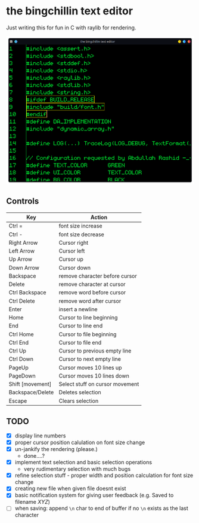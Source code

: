 # the bingchillin text editor

Just writing this for fun in C with raylib for rendering.

![image](screenshot.png)

## Controls


|Key              |Action                         |
|---------------- |-------------------------------|
|Ctrl =           |font size increase             |
|Ctrl -           |font size decrease             |
|Right Arrow      |Cursor right                   |
|Left Arrow       |Cursor left                    |
|Up Arrow         |Cursor up                      |
|Down Arrow       |Cursor down                    |
|Backspace        |remove character before cursor |
|Delete           |remove character at cursor     |
|Ctrl Backspace   |remove word before cursor      |
|Ctrl Delete      |remove word after cursor       |
|Enter            |insert a newline               |
|Home             |Cursor to line beginning       |
|End              |Cursor to line end             |
|Ctrl Home        |Cursor to file beginning       |
|Ctrl End         |Cursor to file end             |
|Ctrl Up          |Cursor to previous empty line  |
|Ctrl Down        |Cursor to next empty line      |
|PageUp           |Cursor moves 10 lines up       |
|PageDown         |Cursor moves 10 lines down     |
|Shift \[movement]|Select stuff on cursor movement|
|Backspace/Delete |Deletes selection              |
|Escape           |Clears selection               |

## TODO

- [x] display line numbers
- [x] proper cursor position calulation on font size change
- [x] un-jankify the rendering (please.)
  - done....?
- [x] implement text selection and basic selection operations
  - very rudimentary selection with much bugs
- [x] refine selection stuff - proper width and position calculation for font size change
- [x] creating new file when given file doesnt exist
- [x] basic notification system for giving user feedback (e.g. Saved to filename *XYZ*)
- [ ] when saving: append `\n` char to end of buffer if no `\n` exists as the last character
